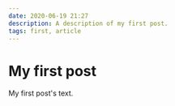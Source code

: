 ```yaml
---
date: 2020-06-19 21:27
description: A description of my first post.
tags: first, article
---
```

# My first post

My first post's text.
